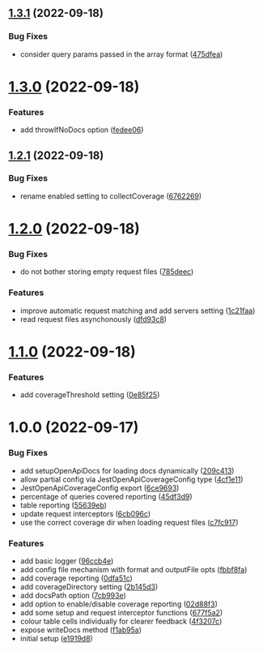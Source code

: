 ## [1.3.1](https://github.com/alexandermendes/jest-openapi-coverage/compare/v1.3.0...v1.3.1) (2022-09-18)


### Bug Fixes

* consider query params passed in the array format ([475dfea](https://github.com/alexandermendes/jest-openapi-coverage/commit/475dfead101912a67052048b5745edd429b8342e))

# [1.3.0](https://github.com/alexandermendes/jest-openapi-coverage/compare/v1.2.1...v1.3.0) (2022-09-18)


### Features

* add throwIfNoDocs option ([fedee06](https://github.com/alexandermendes/jest-openapi-coverage/commit/fedee06a9cb41998fb7e6f879baaf7d474f1bfc4))

## [1.2.1](https://github.com/alexandermendes/jest-openapi-coverage/compare/v1.2.0...v1.2.1) (2022-09-18)


### Bug Fixes

* rename enabled setting to collectCoverage ([6762269](https://github.com/alexandermendes/jest-openapi-coverage/commit/676226999e5dc3fe0b83fad213ec48e2c272610e))

# [1.2.0](https://github.com/alexandermendes/jest-openapi-coverage/compare/v1.1.0...v1.2.0) (2022-09-18)


### Bug Fixes

* do not bother storing empty request files ([785deec](https://github.com/alexandermendes/jest-openapi-coverage/commit/785deecabf20d63d658b698a7c93b654462f5719))


### Features

* improve automatic request matching and add servers setting ([1c21faa](https://github.com/alexandermendes/jest-openapi-coverage/commit/1c21faa3efff3a5096a1e88a99b68967d7f62b33))
* read request files asynchonously ([dfd93c8](https://github.com/alexandermendes/jest-openapi-coverage/commit/dfd93c81522f8a9947a22c774c063a545ac21f0c))

# [1.1.0](https://github.com/alexandermendes/jest-openapi-coverage/compare/v1.0.0...v1.1.0) (2022-09-18)


### Features

* add coverageThreshold setting ([0e85f25](https://github.com/alexandermendes/jest-openapi-coverage/commit/0e85f25f49beee37a4e3f76f141741a5757d86cb))

# 1.0.0 (2022-09-17)


### Bug Fixes

* add setupOpenApiDocs for loading docs dynamically ([209c413](https://github.com/alexandermendes/jest-openapi-coverage/commit/209c413fa1a62131fd1674cf8d2b514afcea1193))
* allow partial config via JestOpenApiCoverageConfig type ([4cf1e11](https://github.com/alexandermendes/jest-openapi-coverage/commit/4cf1e11619bfbc82c69bcb5f407ebbd8b56bd5f9))
* JestOpenApiCoverageConfig export ([6ce9693](https://github.com/alexandermendes/jest-openapi-coverage/commit/6ce9693376745ffa01842342f23a243431f1300c))
* percentage of queries covered reporting ([45df3d9](https://github.com/alexandermendes/jest-openapi-coverage/commit/45df3d9d38f6c8f577b312e69cb857112047315a))
* table reporting ([55639eb](https://github.com/alexandermendes/jest-openapi-coverage/commit/55639ebf81da598b5e4c982c431a02ef1e12f284))
* update request interceptors ([6cb096c](https://github.com/alexandermendes/jest-openapi-coverage/commit/6cb096c6f893bd00b407645c2e37bef3ce3d7850))
* use the correct coverage dir when loading request files ([c7fc917](https://github.com/alexandermendes/jest-openapi-coverage/commit/c7fc917689fa02ef93ba0096d6ad00a6b66fe52e))


### Features

* add basic logger ([96ccb4e](https://github.com/alexandermendes/jest-openapi-coverage/commit/96ccb4e798e87291c9374df65809193336ff2f78))
* add config file mechanism with format and outputFile opts ([fbbf8fa](https://github.com/alexandermendes/jest-openapi-coverage/commit/fbbf8fa7320154dbefff3c98f195648063f35af7))
* add coverage reporting ([0dfa51c](https://github.com/alexandermendes/jest-openapi-coverage/commit/0dfa51c0b576e49ad8b1b37cbce8e597f7d9f8fe))
* add coverageDirectory setting ([2b145d3](https://github.com/alexandermendes/jest-openapi-coverage/commit/2b145d3b6ce9f727035d6959129e0da7e010b8e3))
* add docsPath option ([7cb993e](https://github.com/alexandermendes/jest-openapi-coverage/commit/7cb993ed2271375399a6c717b9f04da422e8ae3a))
* add option to enable/disable coverage reporting ([02d88f3](https://github.com/alexandermendes/jest-openapi-coverage/commit/02d88f3491d4a17a341bf370b596681fde0ca3f5))
* add some setup and request interceptor functions ([677f5a2](https://github.com/alexandermendes/jest-openapi-coverage/commit/677f5a23fc9a5a994ddd00834a79744dd8ffd031))
* colour table cells individually for clearer feedback ([4f3207c](https://github.com/alexandermendes/jest-openapi-coverage/commit/4f3207cf941ebff01baffd17efee26530b63dc2b))
* expose writeDocs method ([f1ab95a](https://github.com/alexandermendes/jest-openapi-coverage/commit/f1ab95a2e6cc4a06bad65a41b9b38c8f35d0b5d3))
* initial setup ([e1919d8](https://github.com/alexandermendes/jest-openapi-coverage/commit/e1919d8262d8b0259bb7429600d6d277fd014b32))
